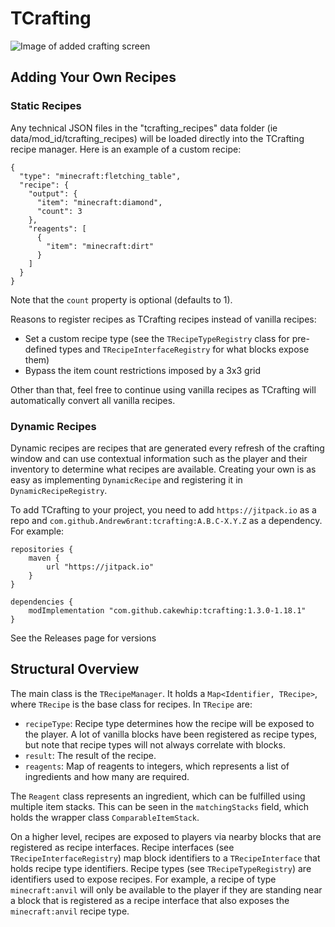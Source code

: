 # TCrafting

![Image of added crafting screen](https://i.imgur.com/QQZt5ZS.png)

## Adding Your Own Recipes

### Static Recipes
Any technical JSON files in the "tcrafting_recipes" data folder (ie data/mod_id/tcrafting_recipes) will be loaded directly into the TCrafting recipe manager. Here is an example of a custom recipe:
```
{
  "type": "minecraft:fletching_table",
  "recipe": {
    "output": {
      "item": "minecraft:diamond",
      "count": 3
    },
    "reagents": [
      {
        "item": "minecraft:dirt"
      }
    ]
  }
}
```
Note that the ``count`` property is optional (defaults to 1).

Reasons to register recipes as TCrafting recipes instead of vanilla recipes:
* Set a custom recipe type (see the ``TRecipeTypeRegistry`` class for pre-defined types and ``TRecipeInterfaceRegistry`` for what blocks expose them)
* Bypass the item count restrictions imposed by a 3x3 grid

Other than that, feel free to continue using vanilla recipes as TCrafting will automatically convert all vanilla recipes.

### Dynamic Recipes
Dynamic recipes are recipes that are generated every refresh of the crafting window and can use contextual information such as the player and their inventory to determine what recipes are available. Creating your own is as easy as implementing ``DynamicRecipe`` and registering it in ``DynamicRecipeRegistry``.

To add TCrafting to your project, you need to add ``https://jitpack.io`` as a repo and ``com.github.Andrew6rant:tcrafting:A.B.C-X.Y.Z`` as a dependency. For example:
```
repositories {
	maven {
		url "https://jitpack.io"
	}
}

dependencies {
	modImplementation "com.github.cakewhip:tcrafting:1.3.0-1.18.1"
}
```

See the Releases page for versions

## Structural Overview
The main class is the ``TRecipeManager``. It holds a ``Map<Identifier, TRecipe>``, where ``TRecipe`` is the base class for recipes. In ``TRecipe`` are:
* ``recipeType``: Recipe type determines how the recipe will be exposed to the player. A lot of vanilla blocks have been registered as recipe types, but note that recipe types will not always correlate with blocks.
* ``result``: The result of the recipe.
* ``reagents``: Map of reagents to integers, which represents a list of ingredients and how many are required.

The ``Reagent`` class represents an ingredient, which can be fulfilled using multiple item stacks. This can be seen in the ``matchingStacks`` field, which holds the wrapper class ``ComparableItemStack``.

On a higher level, recipes are exposed to players via nearby blocks that are registered as recipe interfaces. Recipe interfaces (see ``TRecipeInterfaceRegistry``) map block identifiers to a ``TRecipeInterface`` that holds recipe type identifiers. Recipe types (see ``TRecipeTypeRegistry``) are identifiers used to expose recipes. For example, a recipe of type ``minecraft:anvil`` will only be available to the player if they are standing near a block that is registered as a recipe interface that also exposes the ``minecraft:anvil`` recipe type.
